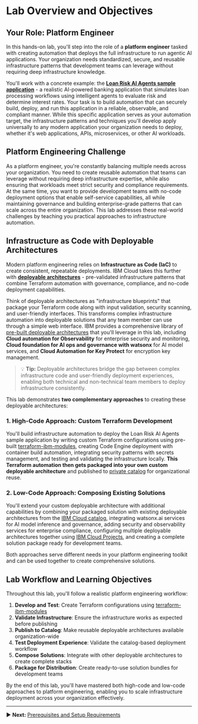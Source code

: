 # Lab Overview and Objectives

## Your Role: Platform Engineer

In this hands-on lab, you'll step into the role of a **platform engineer** tasked with creating automation that deploys the full infrastructure to run agentic AI applications. Your organization needs standardized, secure, and reusable infrastructure patterns that development teams can leverage without requiring deep infrastructure knowledge.

You'll work with a concrete example: the **[Loan Risk AI Agents sample application](https://github.com/IBM/ai-agent-for-loan-risk)** - a realistic AI-powered banking application that simulates loan processing workflows using intelligent agents to evaluate risk and determine interest rates. Your task is to build automation that can securely build, deploy, and run this application in a reliable, observable, and compliant manner. While this specific application serves as your automation target, the infrastructure patterns and techniques you'll develop apply universally to any modern application your organization needs to deploy, whether it's web applications, APIs, microservices, or other AI workloads.

## Platform Engineering Challenge

As a platform engineer, you're constantly balancing multiple needs across your organization. You need to create reusable automation that teams can leverage without requiring deep infrastructure expertise, while also ensuring that workloads meet strict security and compliance requirements. At the same time, you want to provide development teams with no-code deployment options that enable self-service capabilities, all while maintaining governance and building enterprise-grade patterns that can scale across the entire organization. This lab addresses these real-world challenges by teaching you practical approaches to infrastructure automation.

## Infrastructure as Code with Deployable Architectures

Modern platform engineering relies on **Infrastructure as Code (IaC)** to create consistent, repeatable deployments. IBM Cloud takes this further with **[deployable architectures](https://cloud.ibm.com/docs/secure-enterprise?topic=secure-enterprise-understanding-deployable-architecture)** - pre-validated infrastructure patterns that combine Terraform automation with governance, compliance, and no-code deployment capabilities.

Think of deployable architectures as "infrastructure blueprints" that package your Terraform code along with input validation, security scanning, and user-friendly interfaces. This transforms complex infrastructure automation into deployable solutions that any team member can use through a simple web interface. IBM provides a comprehensive library of [pre-built deployable architectures](https://cloud.ibm.com/catalog?category=solution&provider=IBM) that you'll leverage in this lab, including **Cloud automation for Observability** for enterprise security and monitoring, **Cloud foundation for AI ops and governance with watsonx** for AI model services, and **Cloud Automation for Key Protect** for encryption key management.

> 💡 **Tip:** Deployable architectures bridge the gap between complex infrastructure code and user-friendly deployment experiences, enabling both technical and non-technical team members to deploy infrastructure consistently.

This lab demonstrates **two complementary approaches** to creating these deployable architectures:

### 1. High-Code Approach: Custom Terraform Development

You'll build infrastructure automation to deploy the Loan Risk AI Agents sample application by writing custom Terraform configurations using pre-built [terraform-ibm-modules](https://github.com/terraform-ibm-modules), creating Code Engine deployment with container build automation, integrating security patterns with secrets management, and testing and validating the infrastructure locally. **This Terraform automation then gets packaged into your own custom deployable architecture** and published to [private catalog](https://cloud.ibm.com/docs/account?topic=account-restrict-by-user) for organizational reuse.

### 2. Low-Code Approach: Composing Existing Solutions

You'll extend your custom deployable architecture with additional capabilities by combining your packaged solution with existing deployable architectures from the [IBM Cloud catalog](https://cloud.ibm.com/catalog?category=solution), integrating watsonx.ai services for AI model inference and governance, adding security and observability services for enterprise compliance, configuring multiple deployable architectures together using [IBM Cloud Projects](https://cloud.ibm.com/docs/secure-enterprise?topic=secure-enterprise-setup-project), and creating a complete solution package ready for development teams.

Both approaches serve different needs in your platform engineering toolkit and can be used together to create comprehensive solutions.

## Lab Workflow and Learning Objectives

Throughout this lab, you'll follow a realistic platform engineering workflow:

1. **Develop and Test**: Create Terraform configurations using [terraform-ibm-modules](https://github.com/terraform-ibm-modules)
2. **Validate Infrastructure**: Ensure the infrastructure works as expected before publishing
3. **Publish to Catalog**: Make reusable deployable architectures available organization-wide
4. **Test Deployment Experience**: Validate the catalog-based deployment workflow
5. **Compose Solutions**: Integrate with other deployable architectures to create complete stacks
6. **Package for Distribution**: Create ready-to-use solution bundles for development teams

By the end of this lab, you'll have mastered both high-code and low-code approaches to platform engineering, enabling you to scale infrastructure deployment across your organization effectively.

---

▶️ **Next:** [Prerequisites and Setup Requirements](./01-prerequisites-and-setup.md)
